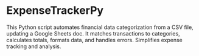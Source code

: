 # ExpenseTrackerPy
This Python script automates financial data categorization from a CSV file, updating a Google Sheets doc. It matches transactions to categories, calculates totals, formats data, and handles errors. Simplifies expense tracking and analysis.
